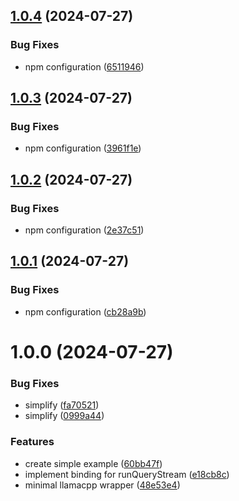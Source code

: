 ## [1.0.4](https://github.com/developer239/llama.cpp-ts/compare/v1.0.3...v1.0.4) (2024-07-27)


### Bug Fixes

* npm configuration ([6511946](https://github.com/developer239/llama.cpp-ts/commit/65119467d2658782ffca3b51f8be2e37e50b75f2))

## [1.0.3](https://github.com/developer239/llama.cpp-ts/compare/v1.0.2...v1.0.3) (2024-07-27)


### Bug Fixes

* npm configuration ([3961f1e](https://github.com/developer239/llama.cpp-ts/commit/3961f1e509f88d338e1af15e52993bf8aa2d3627))

## [1.0.2](https://github.com/developer239/llama.cpp-ts/compare/v1.0.1...v1.0.2) (2024-07-27)


### Bug Fixes

* npm configuration ([2e37c51](https://github.com/developer239/llama.cpp-ts/commit/2e37c51b16b6823bf3d96745958e915e58cec53c))

## [1.0.1](https://github.com/developer239/llama.cpp-ts/compare/v1.0.0...v1.0.1) (2024-07-27)


### Bug Fixes

* npm configuration ([cb28a9b](https://github.com/developer239/llama.cpp-ts/commit/cb28a9bca13fe8d104b4107d2835fb9026edc454))

# 1.0.0 (2024-07-27)


### Bug Fixes

* simplify ([fa70521](https://github.com/developer239/llama.cpp-ts/commit/fa7052130fde975ffef3a84ab5210b3f2b91d7d0))
* simplify ([0999a44](https://github.com/developer239/llama.cpp-ts/commit/0999a44555547033695613e5ec321ec3b8a549ff))


### Features

* create simple example ([60bb47f](https://github.com/developer239/llama.cpp-ts/commit/60bb47f189ae52434cc302235ad26ba17ae31576))
* implement binding for runQueryStream ([e18cb8c](https://github.com/developer239/llama.cpp-ts/commit/e18cb8cc2e4f4a901935f5cba15089557355bcb8))
* minimal llamacpp wrapper ([48e53e4](https://github.com/developer239/llama.cpp-ts/commit/48e53e421dd9b9b7d608a3fd2079a6148df2c6f4))
